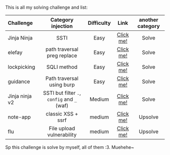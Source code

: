 This is all my solving challenge and list:

  | Challenge | Category injection | Difficulty | Link | another category |
  | :------- | :------: | :-------: | :-------: | :-------: |
  | Jinja Ninja | SSTI | Easy | [Click me!](https://github.com/Lunalight-Yui/CTF/tree/main/2025/ITS%20ctf/CompIT/Web%20Exploit/Jinja%20Ninja) | Solve |
  | elefay | path traversal preg replace | Easy | [Click me!](https://github.com/Lunalight-Yui/CTF/tree/main/2025/ITS%20ctf/CompIT/Web%20Exploit/elefay) | Solve |
  | lockpicking | SQLI method | Easy | [Click me!](https://github.com/Lunalight-Yui/CTF/tree/main/2025/ITS%20ctf/CompIT/Web%20Exploit/lockpicking) | Solve |
  | guidance | Path traversal using burp | Easy | [Click me!](https://github.com/Lunalight-Yui/CTF/tree/main/2025/ITS%20ctf/CompIT/Web%20Exploit/guidance) | Solve |
  | Jinja ninja v2 | SSTI but filter `.`, `config` and `_` (waf) | Medium | [Click me!](https://github.com/Lunalight-Yui/CTF/tree/main/2025/ITS%20ctf/CompIT/Web%20Exploit/jinja%20ninja%20v2) | Solve |
  | note-app | classic XSS + ssrf | medium | [Click me!](https://github.com/Lunalight-Yui/CTF/tree/main/2025/ITS%20ctf/CompIT/Web%20Exploit/upsolve/note-app) | Upsolve |
  | flu | File upload vulnerability | medium | [Click me!](https://github.com/Lunalight-Yui/CTF/tree/main/2025/ITS%20ctf/CompIT/Web%20Exploit/upsolve/flu) | Upsolve |

Sp this challenge is solve by myself, all of them :3. Muehehe~
